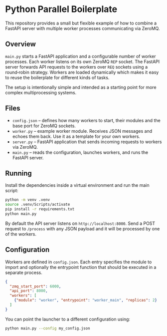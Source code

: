 # Python Parallel Boilerplate

This repository provides a small but flexible example of how to combine a
FastAPI server with multiple worker processes communicating via ZeroMQ.

## Overview

`main.py` starts a FastAPI application and a configurable number of worker
processes. Each worker listens on its own ZeroMQ `REP` socket. The FastAPI
server forwards API requests to the workers over `REQ` sockets using a
round‑robin strategy. Workers are loaded dynamically which makes it easy to
reuse the boilerplate for different kinds of tasks.

The setup is intentionally simple and intended as a starting point for more complex multiprocessing systems.

## Files

- `config.json` – defines how many workers to start, their modules and the
  base port for ZeroMQ sockets.
- `worker.py` – example worker module. Receives JSON messages and echoes them
  back. Use it as a template for your own workers.
- `server.py` – FastAPI application that sends incoming requests to workers via ZeroMQ.
- `main.py` – reads the configuration, launches workers, and runs the FastAPI server.

## Running

Install the dependencies inside a virtual environment and run the main script:

```bash
python -m venv .venv
source .venv/Scripts/activate
pip install -r requirements.txt
python main.py
```

By default the API server listens on `http://localhost:8000`. Send a POST
request to `/process` with any JSON payload and it will be processed by one of
the workers.

## Configuration

Workers are defined in `config.json`. Each entry specifies the module to import
and optionally the entrypoint function that should be executed in a separate
process.

```json
{
  "zmq_start_port": 6000,
  "api_port": 8000,
  "workers": [
    {"module": "worker", "entrypoint": "worker_main", "replicas": 2}
  ]
}
```

You can point the launcher to a different configuration using:

```bash
python main.py --config my_config.json
```
